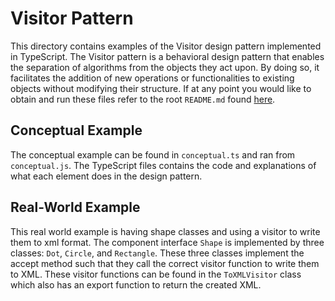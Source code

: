 # Visitor Pattern
This directory contains examples of the Visitor design pattern implemented in TypeScript. The Visitor pattern is a behavioral design pattern that enables the separation of algorithms from the objects they act upon. By doing so, it facilitates the addition of new operations or functionalities to existing objects without modifying their structure. If at any point you would like to obtain and run these files refer to the root `README.md` found [here](../../).

## Conceptual Example
The conceptual example can be found in `conceptual.ts` and ran from `conceptual.js`. The TypeScript files contains the code and explanations of what each element does in the design pattern.

## Real-World Example
This real world example is having shape classes and using a visitor to write them to xml format. The component interface `Shape` is implemented by three classes: `Dot`, `Circle`, and `Rectangle`. These three classes implement the accept method such that they call the correct visitor function to write them to XML. These visitor functions can be found in the `ToXMLVisitor` class which also has an export function to return the created XML.
